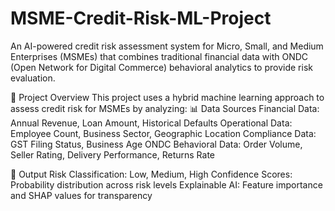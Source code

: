 # MSME-Credit-Risk-ML-Project
An AI-powered credit risk assessment system for Micro, Small, and Medium Enterprises (MSMEs) that combines traditional financial data with ONDC (Open Network for Digital Commerce) behavioral analytics to provide risk evaluation.

🎯 Project Overview
This project uses a hybrid machine learning approach to assess credit risk for MSMEs by analyzing:
📊 Data Sources
Financial Data: Annual Revenue, Loan Amount, Historical Defaults
Operational Data: Employee Count, Business Sector, Geographic Location
Compliance Data: GST Filing Status, Business Age
ONDC Behavioral Data: Order Volume, Seller Rating, Delivery Performance, Returns Rate

🎯 Output
Risk Classification: Low, Medium, High
Confidence Scores: Probability distribution across risk levels
Explainable AI: Feature importance and SHAP values for transparency


